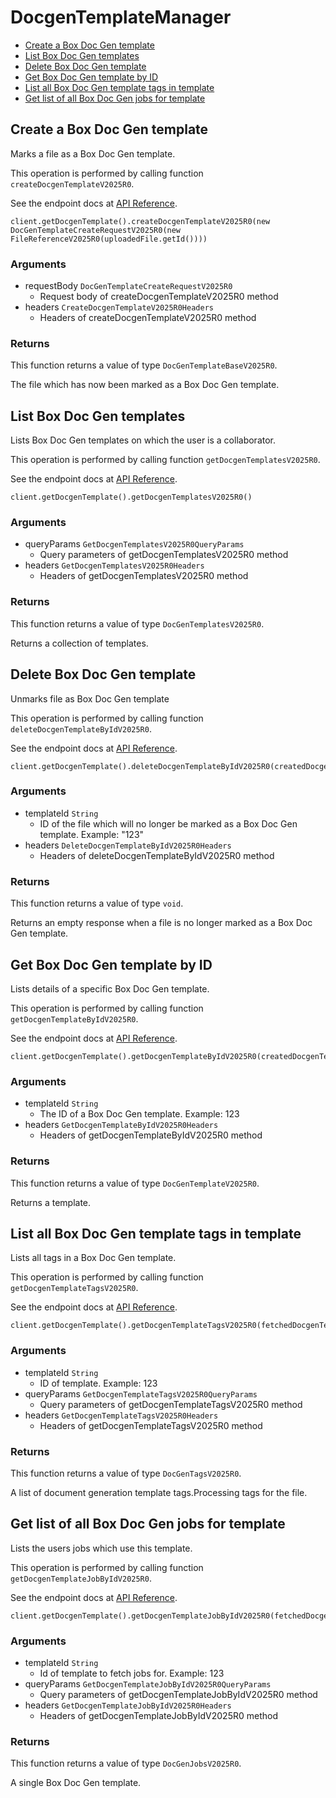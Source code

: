 # DocgenTemplateManager


- [Create a Box Doc Gen template](#create-a-box-doc-gen-template)
- [List Box Doc Gen templates](#list-box-doc-gen-templates)
- [Delete Box Doc Gen template](#delete-box-doc-gen-template)
- [Get Box Doc Gen template by ID](#get-box-doc-gen-template-by-id)
- [List all Box Doc Gen template tags in template](#list-all-box-doc-gen-template-tags-in-template)
- [Get list of all Box Doc Gen jobs for template](#get-list-of-all-box-doc-gen-jobs-for-template)

## Create a Box Doc Gen template

Marks a file as a Box Doc Gen template.

This operation is performed by calling function `createDocgenTemplateV2025R0`.

See the endpoint docs at
[API Reference](https://developer.box.com/reference/post-docgen-templates-v2025.0/).

<!-- sample post_docgen_templates_v2025.0 -->
```
client.getDocgenTemplate().createDocgenTemplateV2025R0(new DocGenTemplateCreateRequestV2025R0(new FileReferenceV2025R0(uploadedFile.getId())))
```

### Arguments

- requestBody `DocGenTemplateCreateRequestV2025R0`
  - Request body of createDocgenTemplateV2025R0 method
- headers `CreateDocgenTemplateV2025R0Headers`
  - Headers of createDocgenTemplateV2025R0 method


### Returns

This function returns a value of type `DocGenTemplateBaseV2025R0`.

The file which has now been marked as a Box Doc Gen template.


## List Box Doc Gen templates

Lists Box Doc Gen templates on which the user is a collaborator.

This operation is performed by calling function `getDocgenTemplatesV2025R0`.

See the endpoint docs at
[API Reference](https://developer.box.com/reference/get-docgen-templates-v2025.0/).

<!-- sample get_docgen_templates_v2025.0 -->
```
client.getDocgenTemplate().getDocgenTemplatesV2025R0()
```

### Arguments

- queryParams `GetDocgenTemplatesV2025R0QueryParams`
  - Query parameters of getDocgenTemplatesV2025R0 method
- headers `GetDocgenTemplatesV2025R0Headers`
  - Headers of getDocgenTemplatesV2025R0 method


### Returns

This function returns a value of type `DocGenTemplatesV2025R0`.

Returns a collection of templates.


## Delete Box Doc Gen template

Unmarks file as Box Doc Gen template

This operation is performed by calling function `deleteDocgenTemplateByIdV2025R0`.

See the endpoint docs at
[API Reference](https://developer.box.com/reference/delete-docgen-templates-id-v2025.0/).

<!-- sample delete_docgen_templates_id_v2025.0 -->
```
client.getDocgenTemplate().deleteDocgenTemplateByIdV2025R0(createdDocgenTemplate.getFile().getId())
```

### Arguments

- templateId `String`
  - ID of the file which will no longer be marked as a Box Doc Gen template. Example: "123"
- headers `DeleteDocgenTemplateByIdV2025R0Headers`
  - Headers of deleteDocgenTemplateByIdV2025R0 method


### Returns

This function returns a value of type `void`.

Returns an empty response when a file is no longer marked as a Box Doc Gen template.


## Get Box Doc Gen template by ID

Lists details of a specific Box Doc Gen template.

This operation is performed by calling function `getDocgenTemplateByIdV2025R0`.

See the endpoint docs at
[API Reference](https://developer.box.com/reference/get-docgen-templates-id-v2025.0/).

<!-- sample get_docgen_templates_id_v2025.0 -->
```
client.getDocgenTemplate().getDocgenTemplateByIdV2025R0(createdDocgenTemplate.getFile().getId())
```

### Arguments

- templateId `String`
  - The ID of a Box Doc Gen template. Example: 123
- headers `GetDocgenTemplateByIdV2025R0Headers`
  - Headers of getDocgenTemplateByIdV2025R0 method


### Returns

This function returns a value of type `DocGenTemplateV2025R0`.

Returns a template.


## List all Box Doc Gen template tags in template

Lists all tags in a Box Doc Gen template.

This operation is performed by calling function `getDocgenTemplateTagsV2025R0`.

See the endpoint docs at
[API Reference](https://developer.box.com/reference/get-docgen-templates-id-tags-v2025.0/).

<!-- sample get_docgen_templates_id_tags_v2025.0 -->
```
client.getDocgenTemplate().getDocgenTemplateTagsV2025R0(fetchedDocgenTemplate.getFile().getId())
```

### Arguments

- templateId `String`
  - ID of template. Example: 123
- queryParams `GetDocgenTemplateTagsV2025R0QueryParams`
  - Query parameters of getDocgenTemplateTagsV2025R0 method
- headers `GetDocgenTemplateTagsV2025R0Headers`
  - Headers of getDocgenTemplateTagsV2025R0 method


### Returns

This function returns a value of type `DocGenTagsV2025R0`.

A list of document generation template tags.Processing tags for the file.


## Get list of all Box Doc Gen jobs for template

Lists the users jobs which use this template.

This operation is performed by calling function `getDocgenTemplateJobByIdV2025R0`.

See the endpoint docs at
[API Reference](https://developer.box.com/reference/get-docgen-template-jobs-id-v2025.0/).

<!-- sample get_docgen_template_jobs_id_v2025.0 -->
```
client.getDocgenTemplate().getDocgenTemplateJobByIdV2025R0(fetchedDocgenTemplate.getFile().getId())
```

### Arguments

- templateId `String`
  - Id of template to fetch jobs for. Example: 123
- queryParams `GetDocgenTemplateJobByIdV2025R0QueryParams`
  - Query parameters of getDocgenTemplateJobByIdV2025R0 method
- headers `GetDocgenTemplateJobByIdV2025R0Headers`
  - Headers of getDocgenTemplateJobByIdV2025R0 method


### Returns

This function returns a value of type `DocGenJobsV2025R0`.

A single Box Doc Gen template.


